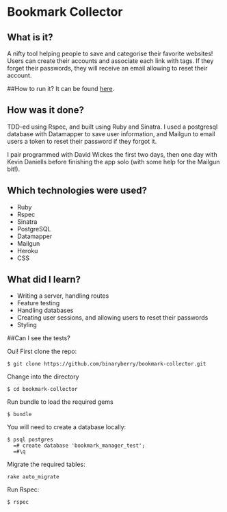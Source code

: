 Bookmark Collector
================

## What is it?

A nifty tool helping people to save and categorise their favorite websites! Users can create their accounts and associate each link with tags. If they forget their passwords, they will receive an email allowing to reset their account.

##How to run it?
It can be found [here](https://bookmarkcollector.herokuapp.com/).

## How was it done?

TDD-ed using Rspec, and built using Ruby and Sinatra. I used a postgresql database with Datamapper to save user information, and Mailgun to email users a token to reset their password if they forgot it.

I pair programmed with David Wickes the first two days, then one day with Kevin Daniells before finishing the app solo (with some help for the Mailgun bit!).

## Which technologies were used?

- Ruby
- Rspec
- Sinatra
- PostgreSQL
- Datamapper
- Mailgun
- Heroku
- CSS

## What did I learn?

- Writing a server, handling routes
- Feature testing
- Handling databases
- Creating user sessions, and allowing users to reset their passwords
- Styling

##Can I see the tests?

Oui! First clone the repo:
```shell
$ git clone https://github.com/binaryberry/bookmark-collector.git
```

Change into the directory
```shell
$ cd bookmark-collector
```

Run bundle to load the required gems
```shell
$ bundle 
```

You will need to create a database locally:
```shell
$ psql postgres
  =# create database 'bookmark_manager_test';
  =#\q
```

Migrate the required tables:
```shell
rake auto_migrate
```

Run Rspec:
```shell
$ rspec
```
